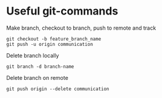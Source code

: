 # Useful git-commands

Make branch, checkout to branch, push to remote and track

```
git checkout -b feature_branch_name
git push -u origin communication
```

Delete branch locally
```
git branch -d branch-name
```

Delete branch on remote
```
git push origin --delete communication
```
